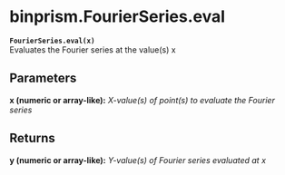 # binprism.FourierSeries.eval
**`FourierSeries.eval(x)`** <br />
Evaluates the Fourier series at the value(s) x
## Parameters
**x (numeric or array-like):** *X-value(s) of point(s) to evaluate the Fourier series*
## Returns
**y (numeric or array-like):** *Y-value(s) of Fourier series evaluated at x*
